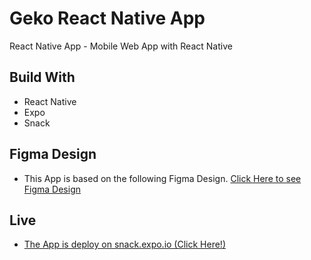 # Geko React Native App
React Native App - Mobile Web App with React Native 

## Build With
- React Native
- Expo
- Snack

## Figma Design
- This App is based on the following Figma Design. [Click Here to see Figma Design](https://www.figma.com/file/wJq0WmMgkJkS904rC71KCP/Test-React?node-id=0%3A1)

## Live
- [The App is deploy on snack.expo.io (Click Here!)](https://snack.expo.io/@randychoc/geko-react-native-app)
